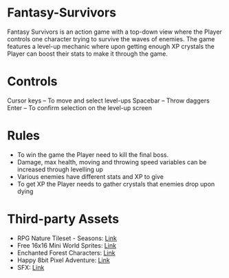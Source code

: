 # Fantasy-Survivors
Fantasy Survivors is an action game with a top-down view where the Player controls one 
character trying to survive the waves of enemies. The game features a level-up mechanic where 
upon getting enough XP crystals the Player can boost their stats to make it through the game. 
# Controls 
Cursor keys – To move and select level-ups 
Spacebar – Throw daggers 
Enter – To confirm selection on the level-up screen 
# Rules 
- To win the game the Player need to kill the final boss. 
- Damage, max health, moving and throwing speed variables can be increased through 
levelling up 
- Various enemies have different stats and XP to give 
- To get XP the Player needs to gather crystals that enemies drop upon dying 

# Third-party Assets
- RPG Nature Tileset - Seasons: [Link](https://stealthix.itch.io/rpg-nature-tileset)
- Free 16x16 Mini World Sprites: [Link](https://merchant-shade.itch.io/16x16-miniworld-sprites)
- Enchanted Forest Characters: [Link](https://superdark.itch.io/enchanted-forestcharacters)
- Happy 8bit Pixel Adventure: [Link](https://freesound.org/people/edtijo/sound)
- SFX: [Link](https://mixkit.co/free-soundeffects)

